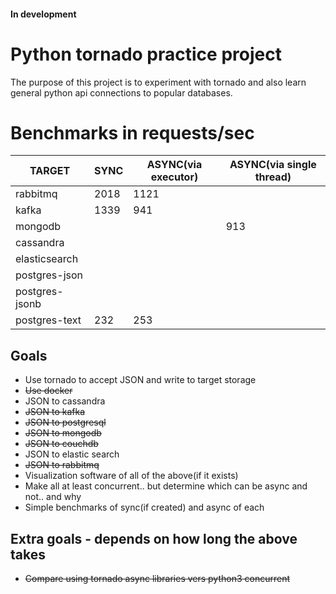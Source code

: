 #### In development

# Python tornado practice project

The purpose of this project is to experiment with tornado
and also learn general python api connections to popular databases.

# Benchmarks in requests/sec

| TARGET | SYNC  | ASYNC(via executor)  | ASYNC(via single thread)
|---|---|---|---|
| rabbitmq  | 2018  | 1121  | |
| kafka  | 1339  | 941  | |
| mongodb  |   |   |913 |
| cassandra  |   |   | |
| elasticsearch  |   |   | |
| postgres-json | | | |
| postgres-jsonb | | | |
| postgres-text | 232 | 253 | |

## Goals
* Use tornado to accept JSON and write to target storage
* ~~Use docker~~
* JSON to cassandra
* ~~JSON to kafka~~
* ~~JSON to postgresql~~
* ~~JSON to mongodb~~
* ~~JSON to couchdb~~
* JSON to elastic search
* ~~JSON to rabbitmq~~
* Visualization software of all of the above(if it exists)
* Make all at least concurrent.. but determine which can be async and not.. and why
* Simple benchmarks of sync(if created) and async of each


## Extra goals - depends on how long the above takes
* ~~Compare using tornado async libraries vers python3 concurrent~~





